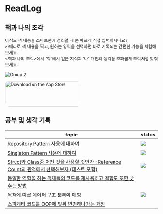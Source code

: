 # ReadLog

## 책과 나의 조각

아직도 책 내용을 스마트폰에 정리할 때 손 아프게 직접 입력하시나요?<br/>
카메라로 책 내용을 찍고, 원하는 영역을 선택하면 바로 기록되는 간편한 기능을 체험해보세요.<br/>
<책과 나의 조각>에서 '책'에서 얻은 지식과 '나' 개인의 생각을 조화롭게 조각처럼 맞춰보세요.<br/>

![Group 2](https://github.com/ProjectInTheClass/ReadLog/assets/26588989/ebcd2880-cea0-4693-a084-60b0c11f88ca)



<a href="https://apps.apple.com/us/app/%EC%B1%85%EA%B3%BC-%EB%82%98%EC%9D%98-%EC%A1%B0%EA%B0%81-%ED%8E%B8%ED%95%9C-%EB%8F%85%EC%84%9C-%EA%B8%B0%EB%A1%9D/id6474217358?itsct=apps_box_badge&amp;itscg=30200" style="display: inline-block; overflow: hidden; border-radius: 13px; width: 250px; height: 83px;"><img src="https://tools.applemediaservices.com/api/badges/download-on-the-app-store/black/ko-kr?size=250x83&amp;releaseDate=1702425600" alt="Download on the App Store" style="border-radius: 13px; width: 250px; height: 83px;"></a>

## 공부 및 생각 기록

| topic                      | status      |
| -------------------------- | ---------- |
| [Repository Pattern 사용에 대하여](https://github.com/SH0123/BookAndMe/issues/2) |   <img src = "https://img.shields.io/badge/complete-brightgreen"/>  | 
| [Singleton Pattern 사용에 대하여](https://github.com/SH0123/BookAndMe/issues/3) |   <img src = "https://img.shields.io/badge/complete-brightgreen"/>  | 
| [Struct와 Class중 어떤 것을 사용할 것인가 : Reference Count의 관점에서 선택해보자 (테스트 포함)](https://github.com/SH0123/BookAndMe/issues/2#issuecomment-1925634088) |   <img src = "https://img.shields.io/badge/complete-brightgreen"/>  | 
| [동일한 역할을 하는 객체들의 코드를 재사용하고 결합도 또한 낮추는 방법](https://github.com/SH0123/BookAndMe/issues/5#issue-2124479447) | |
| [목적에 따른 데이터 구조 분리와 매핑](https://github.com/SH0123/BookAndMe/issues/4#issuecomment-2001901034) | <img src = "https://img.shields.io/badge/complete-brightgreen"/> |
| [스파게티 코드를 OOP에 맞춰 변경해나가는 과정](https://github.com/SH0123/BookAndMe/issues/7#issue-2168078018) | |
